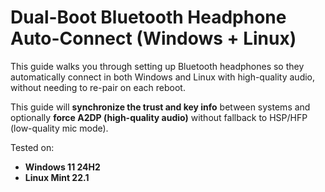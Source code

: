 # Dual-Boot Bluetooth Headphone Auto-Connect (Windows + Linux)

This guide walks you through setting up Bluetooth headphones so they automatically connect in both Windows and Linux with high-quality audio, without needing to re-pair on each reboot.

This guide will **synchronize the trust and key info** between systems and optionally **force A2DP (high-quality audio)** without fallback to HSP/HFP (low-quality mic mode).

Tested on:
- **Windows 11 24H2**
- **Linux Mint 22.1**


